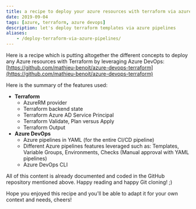```yaml
---
title: a recipe to deploy your azure resources with terraform via azure pipelines
date: 2019-09-04
tags: [azure, terraform, azure devops]
description: let's deploy terraform templates via azure pipelines
aliases:
    - /deploy-terraform-via-azure-pipelines/
---
```

Here is a recipe which is putting altogether the different concepts to deploy any Azure resources with Terraform by leveraging Azure DevOps:
[https://github.com/mathieu-benoit/azure-devops-terraform](https://github.com/mathieu-benoit/azure-devops-terraform)

Here is the summary of the features used:
- **Terraform**
    - AzureRM provider
    - Terraform backend state
    - Terraform Azure AD Service Principal
    - Terraform Validate, Plan versus Apply
    - Terraform Output
- **Azure DevOps**
    - Azure pipelines in YAML (for the entire CI/CD pipeline)
    - Different Azure pipelines features leveraged such as: Templates, Variable Groups, Environments, Checks (Manual approval with YAML pipelines)
    - Azure DevOps CLI

All of this content is already documented and coded in the GitHub repository mentioned above. Happy reading and happy Git cloning! ;)

Hope you enjoyed this recipe and you'll be able to adapt it for your own context and needs, cheers!